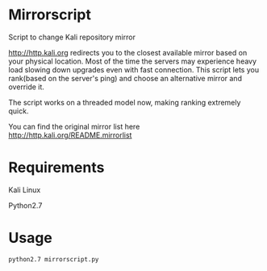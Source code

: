# Mirrorscript
Script to change Kali repository mirror

http://http.kali.org redirects you to the closest available mirror based on your physical location.
Most of the time the servers may experience heavy load slowing down upgrades even with fast connection.
This script lets you rank(based on the server's ping) and choose an alternative mirror and override it.

The script works on a threaded model now, making ranking extremely quick.

You can find the original mirror list here http://http.kali.org/README.mirrorlist

# Requirements
Kali Linux

Python2.7

# Usage

```python2.7 mirrorscript.py```
